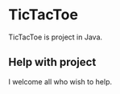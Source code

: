 TicTacToe
=========

TicTacToe is project in Java.


Help with project
-----------------

I welcome all who wish to help.
